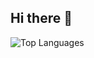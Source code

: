 ## Hi there 👋
![Top Languages](https://github-readme-stats.vercel.app/api/top-lagns/?username=sreyesg&langs_count=10&theme=nord&layout=compact&count_private=true)
<!--
**sreyesg/sreyesg** is a ✨ _special_ ✨ repository because its `README.md` (this file) appears on your GitHub profile.

Here are some ideas to get you started:

- 🔭 I’m currently working on ...
- 🌱 I’m currently learning ...
- 👯 I’m looking to collaborate on ...
- 🤔 I’m looking for help with ...
- 💬 Ask me about ...
- 📫 How to reach me: ...
- 😄 Pronouns: ...
- ⚡ Fun fact: ...
-->
